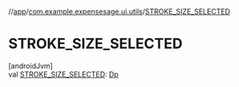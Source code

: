 //[app](../../index.md)/[com.example.expensesage.ui.utils](index.md)/[STROKE_SIZE_SELECTED](-s-t-r-o-k-e_-s-i-z-e_-s-e-l-e-c-t-e-d.md)

# STROKE_SIZE_SELECTED

[androidJvm]\
val [STROKE_SIZE_SELECTED](-s-t-r-o-k-e_-s-i-z-e_-s-e-l-e-c-t-e-d.md): [Dp](https://developer.android.com/reference/kotlin/androidx/compose/ui/unit/Dp.html)
